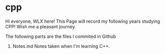 # cpp
 Hi everyone, WLX here!
 This Page will record my following years studying CPP!
 Wish me a pleasant journey.

The following parts are the files I commited in Github

1. Notes.md
   Notes taken when I'm learning C++. 
